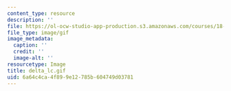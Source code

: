 ```yaml
---
content_type: resource
description: ''
file: https://ol-ocw-studio-app-production.s3.amazonaws.com/courses/18-013a-calculus-with-applications-spring-2005/6a64c4ca4f899e12785b604749d03781_delta_lc.gif
file_type: image/gif
image_metadata:
  caption: ''
  credit: ''
  image-alt: ''
resourcetype: Image
title: delta_lc.gif
uid: 6a64c4ca-4f89-9e12-785b-604749d03781
---
```

